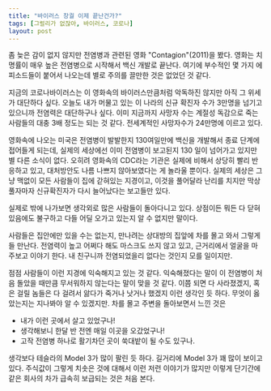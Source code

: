 ```yaml
---
title: "바이러스 창궐 이제 끝난건가?"
tags: [그럴리가 없잖아, 바이러스, 코로나]
layout: post
---
```


좀 늦은 감이 없지 않지만 전염병과 관련된 영화 "Contagion"(2011)을 봤다. 영화는 치명률이 매우 높은 전염병으로 시작해서 백신 개발로 끝난다. 여기에 부수적인 몇 가지 에피소드들이 붙어서 나오는데 별로 주의를 끌만한 것은 없었던 것 같다. 

지금의 코로나바이러스는 이 영화속의 바이러스만큼처럼 악독하진 않지만 아직 그 위세가 대단하다 싶다. 오늘도 내가 머물고 있는 이 나라의 신규 확진자 수가 3만명을 넘기고 있으니까 전염력은 대단하구나 싶다. 이미 지금까지 사망자 수는 계절성 독감으로 죽는 사람들의 대충 3배 정도는 되는 것 같다. 전세계적인 사망자수가 24만명에 이르고 있다.

영화속에 나오는 미국은 전염병이 발발한지 130여일만에 백신을 개발해서 종료 단계에 접어들게 되는데, 실제의 세상에선 이미 전염병이 보고된지 130 일이 넘어가고 있지만 별 다른 소식이 없다. 오히려 영화속의 CDC라는 기관은 실제에 비해서 상당히 빨리 반응하고 있고, 대처방안도 나름 나쁘지 않아보였다는 게 놀라울 뿐이다. 실제의 세상은 그냥 맥없이 모든 사람들이 집에 갇혀있는 지경이고, 이것을 풀어달라 난리를 치지만 막상 풀자마자 신규확진자가 다시 늘어났다는 보고들만 있다.

실제로 밖에 나가보면 생각외로 많은 사람들이 돌아다니고 있다. 상점이든 뭐든 다 닫혀있음에도 불구하고 다들 어딜 오가고 있는지 알 수 없지만 말이다.

사람들은 집안에만 있을 수는 없는지, 만나려는 상대방의 집앞에 차를 몰고 와서 그렇게들 만난다. 전염력이 높고 어쩌다 해도 마스크도 쓰지 않고 있고, 근거리에서 얼굴을 마주보고 이야기 한다. 내 친구니까 전염되었을리 없다는 것인지 모를 일이지만. 

점점 사람들이 이런 지경에 익숙해지고 있는 것 같다. 익숙해졌다는 말이 이 전염병이 처음 돌았을 때만큼 무서워하지 않는다는 말이 맞을 것 같다. 이쯤 되면 다 사라졌겠지, 혹은 걸릴 놈들은 다 걸려서 앓다가 죽거나 낫거나 했겠지 이런 생각인 듯 하다. 무엇이 옳았는지는 지나봐야 알 수 있겠지만. 차를 몰고 주변을 돌아보면서 느낀 것은 

- 내가 이런 곳에서 살고 있었구나!
- 생각해보니 한달 반 전엔 매일 이곳을 오갔었구나!
- 고작 전염병 하나로 활기차던 곳이 쑥대밭이 될 수도 있구나.

생각보다 테슬라의 Model 3가 많이 팔린 듯 하다. 길거리에 Model 3가 꽤 많이 보이고 있다. 주식값이 그렇게 치솟은 것에 대해서 이런 저런 이야기가 많지만 이렇게 단기간에 같은 회사의 차가 급속히 보급되는 것은 처음 본다. 

